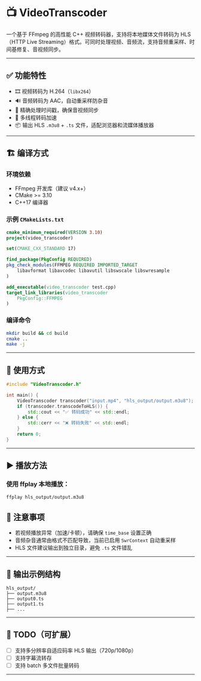 # 📺 VideoTranscoder

一个基于 FFmpeg 的高性能 C++ 视频转码器，支持将本地媒体文件转码为 HLS（HTTP Live Streaming）格式。可同时处理视频、音频流，支持音频重采样、时间基修复、音视频同步。

---

## ✅ 功能特性

- 🎞️ 视频转码为 H.264（`libx264`）
- 🔊 音频转码为 AAC，自动重采样防杂音
- 🧭 精确处理时间戳，确保音视频同步
- 🧵 多线程转码加速
- 📦 输出 HLS `.m3u8` + `.ts` 文件，适配浏览器和流媒体播放器

---

## 🏗️ 编译方式

### 环境依赖

- FFmpeg 开发库（建议 v4.x+）
- CMake >= 3.10
- C++17 编译器

### 示例 `CMakeLists.txt`

```cmake
cmake_minimum_required(VERSION 3.10)
project(video_transcoder)

set(CMAKE_CXX_STANDARD 17)

find_package(PkgConfig REQUIRED)
pkg_check_modules(FFMPEG REQUIRED IMPORTED_TARGET
    libavformat libavcodec libavutil libswscale libswresample
)

add_executable(video_transcoder test.cpp)
target_link_libraries(video_transcoder
    PkgConfig::FFMPEG
)
```

### 编译命令

```bash
mkdir build && cd build
cmake ..
make -j
```

---

## 🚀 使用方式

```cpp
#include "VideoTranscoder.h"

int main() {
    VideoTranscoder transcoder("input.mp4", "hls_output/output.m3u8");
    if (transcoder.transcodeToHLS()) {
        std::cout << "✅ 转码成功" << std::endl;
    } else {
        std::cerr << "❌ 转码失败" << std::endl;
    }
    return 0;
}
```

---

## ▶️ 播放方法

### 使用 ffplay 本地播放：

```bash
ffplay hls_output/output.m3u8
```

## 📌 注意事项

- 若视频播放异常（加速/卡顿），请确保 `time_base` 设置正确
- 音频杂音通常由格式不匹配导致，当前已启用 `SwrContext` 自动重采样
- HLS 文件建议输出到独立目录，避免 `.ts` 文件错乱

---

## 📁 输出示例结构

```
hls_output/
├── output.m3u8
├── output0.ts
├── output1.ts
├── ...
```

---

## 🧩 TODO（可扩展）

- [ ] 支持多分辨率自适应码率 HLS 输出（720p/1080p）
- [ ] 支持字幕流转存
- [ ] 支持 batch 多文件批量转码

---
